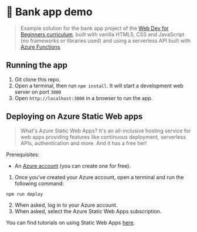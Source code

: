 # 🏦 Bank app demo

> Example solution for the bank app project of the [Web Dev for Beginners curriculum](https://github.com/microsoft/Web-Dev-For-Beginners), built with vanilla HTML5, CSS and JavaScript (no frameworks or libraries used) and using a serverless API built with [Azure Functions](https://azure.microsoft.com/services/functions/?WT.mc_id=javascript-0000-yolasors).

## Running the app

1. Git clone this repo.
2. Open a terminal, then run `npm install`. It will start a development web server on port `3000`
3. Open `http://localhost:3000` in a browser to run the app.

## Deploying on Azure Static Web apps

> What's Azure Static Web Apps? It's an all-inclusive hosting service for web apps providing features like continuous deployment, serverless APIs, authentication and more. And it has a free tier!

Prerequisites:
- An [Azure account](https://azure.microsoft.com/free/?WT.mc_id=javascript-0000-cxa) (you can create one for free).

1. Once you've created your Azure account, open a terminal and run the following command:
  ```sh
  npm run deploy
  ```
2. When asked, log in to your Azure account.
3. When asked, select the Azure Static Web Apps subscription.

You can find tutorials on using Static Web Apps [here](https://docs.microsoft.com/learn/paths/azure-static-web-apps/?WT.mc_id=javascript-0000-cxa).
